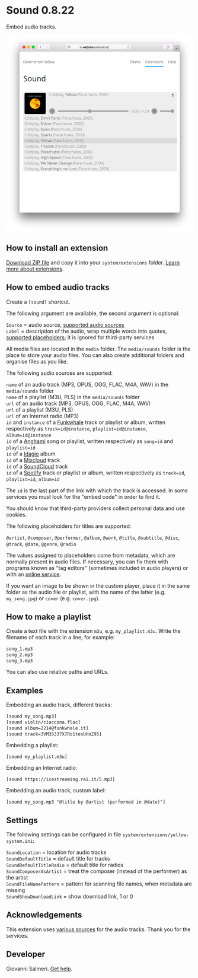 # Sound 0.8.22

Embed audio tracks.

<p align="center"><img src="sound-screenshot.png?raw=true" alt="Screenshot"></p>

## How to install an extension

[Download ZIP file](https://github.com/GiovanniSalmeri/yellow-sound/archive/main.zip) and copy it into your `system/extensions` folder. [Learn more about extensions](https://github.com/annaesvensson/yellow-update).

## How to embed audio tracks

Create a `[sound]` shortcut. 

The following argument are available, the second argument is optional:
 
`Source` = audio source, [supported audio sources](#sources)  
`Label` = description of the audio, wrap multiple words into quotes, [supported placeholders](#placeholders); it is ignored for third-party services  

All media files are located in the `media` folder. The `media/sounds` folder is the place to store your audio files. You can also create additional folders and organise files as you like.

<a id="sources"></a>The following audio sources are supported:

`name` of an audio track (MP3, OPUS, OGG, FLAC, M4A, WAV) in the `media/sounds` folder  
`name` of a playlist (M3U, PLS) in the `media/sounds` folder  
`url` of an audio track (MP3, OPUS, OGG, FLAC, M4A, WAV)  
`url` of a playlist (M3U, PLS)  
`url` of an Internet radio (MP3)  
`id` and `instance` of a [Funkwhale](https://funkwhale.audio/) track or playlist or album, written respectively as `track=id@instance`, `playlist=id@instance`, `album=id@instance`  
`id` of a [Anghami](https://www.anghami.com) song or playlist, written respectively as `song=id` and `playlist=id`  
`id` of a [Idagio](https://app.idagio.com/) album  
`id` of a [Mixcloud](https://www.mixcloud.com/) track  
`id` of a [SoundCloud](https://soundcloud.com/) track  
`id` of a [Spotify](https://open.spotify.com/) track or playlist or album, written respectively as `track=id`, `playlist=id`, `album=id`  

The `id` is the last part of the link with which the track is accessed. In some services you must look for the "embed code" in order to find it.

You should know that third-party providers collect personal data and use cookies.

<a id="placeholders"></a>The following placeholders for titles are supported:

`@artist`, `@composer`, `@performer`, `@album`, `@work`, `@title`, `@subtitle`, `@disc`, `@track`, `@date`, `@genre`, `@radio`

The values assigned to placeholders come from metadata, which are normally present in audio files. If necessary, you can fix them with programs known as "tag editors" (sometimes included in audio players) or with an [online service](https://tagmp3.net/).

If you want an image to be shown in the custom player, place it in the same folder as the audio file or playlist, with the name of the latter (e.g. `my_song.jpg`) or `cover` (e.g. `cover.jpg`).

## How to make a playlist

Create a text file with the extension `m3u`, e.g. `my_playlist.m3u`. Write the filename of each track in a line, for example:

    song_1.mp3
    song_2.mp3
    song_3.mp3

You can also use relative paths and URLs.

## Examples

Embedding an audio track, different tracks:

    [sound my_song.mp3]
    [sound violin/ciaccona.flac]
    [sound album=2214@funkwhale.it]
    [sound track=3VM35337X7Ro1tesUHnZ95]

Embedding a playlist:

    [sound my_playlist.m3u]

Embedding an Internet radio:

    [sound https://icestreaming.rai.it/5.mp3]

Embedding an audio track, custom label:

    [sound my_song.mp3 "@title by @artist (performed in @date)"]

## Settings

The following settings can be configured in file `system/extensions/yellow-system.ini`:

`SoundLocation` = location for audio tracks  
`SoundDefaultTitle` = default title for tracks  
`SoundDefaultTitleRadio` = default title for radios  
`SoundComposerAsArtist` = treat the composer (instead of the performer) as the artist  
`SoundFileNamePattern` = pattern for scanning file names, when metadata are missing  
`SoundShowDownloadLink` = show download link, 1 or 0  

## Acknowledgements

This extension uses [various sources](#sources) for the audio tracks. Thank you for the services.

## Developer

Giovanni Salmeri. [Get help](https://datenstrom.se/yellow/help/).
